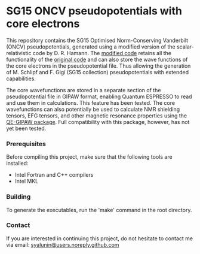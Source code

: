 
# SG15 ONCV pseudopotentials with core electrons

This repository contains the SG15 Optimised Norm-Conserving Vanderbilt (ONCV) pseudopotentials, generated using a modified version of the scalar-relativistic code by D. R. Hamann. The [modified code](https://github.com/syalunin/SG15-pseudopotentials/tree/main/src) retains all the functionality of the [original code](http://www.quantum-simulation.org/potentials/sg15_oncv/) and can also store the wave functions of the core electrons in the pseudopotential file. Thus allowing the generation of M. Schlipf and F. Gigi (SG15 collection) pseudopotentials with extended capabilities.

The core wavefunctions are stored in a separate section of the pseudopotential file in GIPAW format, enabling Quantum ESPRESSO to read and use them in calculations. This feature has been tested. The core wavefunctions can also potentially be used to calculate NMR shielding tensors, EFG tensors, and other magnetic resonance properties using the [QE-GIPAW package](https://github.com/dceresoli/qe-gipaw). Full compatibility with this package, however, has not yet been tested.

### Prerequisites
Before compiling this project, make sure that the following tools are installed:
- Intel Fortran and C++ compilers
- Intel MKL

### Building
To generate the executables, run the 'make' command in the root directory.

### Contact
If you are interested in continuing this project, do not hesitate to contact me via email:
syalunin@users.noreply.github.com
